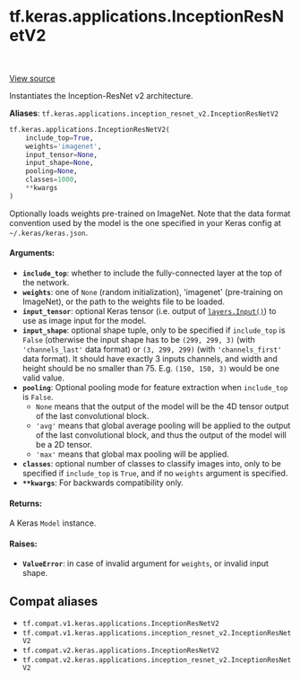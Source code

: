 <div itemscope itemtype="http://developers.google.com/ReferenceObject">
<meta itemprop="name" content="tf.keras.applications.InceptionResNetV2" />
<meta itemprop="path" content="Stable" />
</div>

# tf.keras.applications.InceptionResNetV2

<!-- Insert buttons and diff -->

<table class="tfo-notebook-buttons tfo-api" align="left">
</table>

<a target="_blank" href="/code/stable/tensorflow/python/keras/applications/inception_resnet_v2.py">View source</a>



Instantiates the Inception-ResNet v2 architecture.

**Aliases**: `tf.keras.applications.inception_resnet_v2.InceptionResNetV2`

``` python
tf.keras.applications.InceptionResNetV2(
    include_top=True,
    weights='imagenet',
    input_tensor=None,
    input_shape=None,
    pooling=None,
    classes=1000,
    **kwargs
)
```



<!-- Placeholder for "Used in" -->

Optionally loads weights pre-trained on ImageNet.
Note that the data format convention used by the model is
the one specified in your Keras config at `~/.keras/keras.json`.

#### Arguments:


* <b>`include_top`</b>: whether to include the fully-connected
  layer at the top of the network.
* <b>`weights`</b>: one of `None` (random initialization),
  'imagenet' (pre-training on ImageNet),
  or the path to the weights file to be loaded.
* <b>`input_tensor`</b>: optional Keras tensor (i.e. output of <a href="../../../tf/keras/Input.md"><code>layers.Input()</code></a>)
  to use as image input for the model.
* <b>`input_shape`</b>: optional shape tuple, only to be specified
  if `include_top` is `False` (otherwise the input shape
  has to be `(299, 299, 3)` (with `'channels_last'` data format)
  or `(3, 299, 299)` (with `'channels_first'` data format).
  It should have exactly 3 inputs channels,
  and width and height should be no smaller than 75.
  E.g. `(150, 150, 3)` would be one valid value.
* <b>`pooling`</b>: Optional pooling mode for feature extraction
  when `include_top` is `False`.
  - `None` means that the output of the model will be
      the 4D tensor output of the last convolutional block.
  - `'avg'` means that global average pooling
      will be applied to the output of the
      last convolutional block, and thus
      the output of the model will be a 2D tensor.
  - `'max'` means that global max pooling will be applied.
* <b>`classes`</b>: optional number of classes to classify images
  into, only to be specified if `include_top` is `True`, and
  if no `weights` argument is specified.
* <b>`**kwargs`</b>: For backwards compatibility only.


#### Returns:

A Keras `Model` instance.



#### Raises:


* <b>`ValueError`</b>: in case of invalid argument for `weights`,
  or invalid input shape.

## Compat aliases

* `tf.compat.v1.keras.applications.InceptionResNetV2`
* `tf.compat.v1.keras.applications.inception_resnet_v2.InceptionResNetV2`
* `tf.compat.v2.keras.applications.InceptionResNetV2`
* `tf.compat.v2.keras.applications.inception_resnet_v2.InceptionResNetV2`

